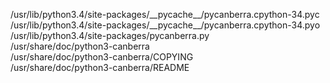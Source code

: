 /usr/lib/python3.4/site-packages/\_\_pycache\_\_/pycanberra.cpython-34.pyc  
/usr/lib/python3.4/site-packages/\_\_pycache\_\_/pycanberra.cpython-34.pyo  
/usr/lib/python3.4/site-packages/pycanberra.py  
/usr/share/doc/python3-canberra  
/usr/share/doc/python3-canberra/COPYING  
/usr/share/doc/python3-canberra/README  
